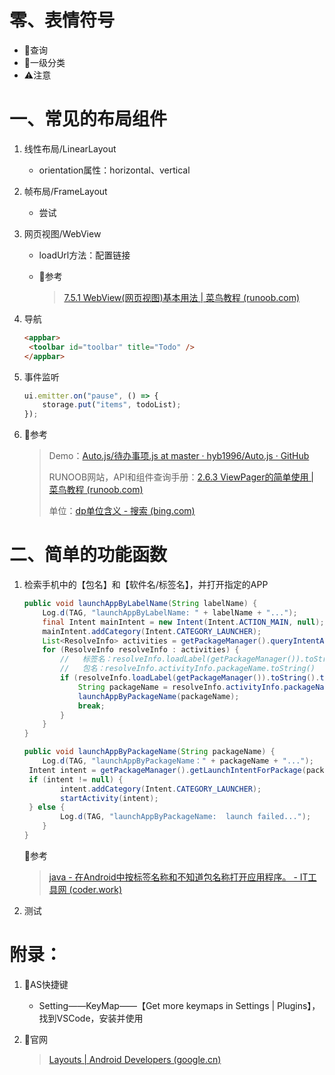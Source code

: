 # 零、表情符号

- :book:查询
- :lollipop:一级分类
- :warning:注意

# 一、常见的布局组件

1. 线性布局/LinearLayout

   - orientation属性：horizontal、vertical

2. 帧布局/FrameLayout

   - 尝试

3. 网页视图/WebView

   - loadUrl方法：配置链接

   - :book:参考

     > [7.5.1 WebView(网页视图)基本用法 | 菜鸟教程 (runoob.com)](https://www.runoob.com/w3cnote/android-tutorial-webview.html)

4. 导航

   ```html
   <appbar>
   	<toolbar id="toolbar" title="Todo" />
   </appbar>
   ```

5. 事件监听

   ```javascript
   ui.emitter.on("pause", () => {
       storage.put("items", todoList);
   });
   ```

   

6. :book:参考

   > Demo：[Auto.js/待办事项.js at master · hyb1996/Auto.js · GitHub](https://github.com/hyb1996/Auto.js/blob/master/app/src/main/assets/sample/复杂界面/待办事项.js)
   >
   > RUNOOB网站，API和组件查询手册：[2.6.3 ViewPager的简单使用 | 菜鸟教程 (runoob.com)](https://www.runoob.com/w3cnote/android-tutorial-viewpager.html)
   >
   > 单位：[dp单位含义 - 搜索 (bing.com)](https://cn.bing.com/search?q=dp单位含义&FORM=R5FD1)

# 二、简单的功能函数

1. 检索手机中的【包名】和【软件名/标签名】，并打开指定的APP

   ```java
   public void launchAppByLabelName(String labelName) {
       Log.d(TAG, "launchAppByLabelName: " + labelName + "...");
       final Intent mainIntent = new Intent(Intent.ACTION_MAIN, null);
       mainIntent.addCategory(Intent.CATEGORY_LAUNCHER);
       List<ResolveInfo> activities = getPackageManager().queryIntentActivities(mainIntent, 0);		//	获取到所有APP的信息集合
       for (ResolveInfo resolveInfo : activities) {
           //	标签名：resolveInfo.loadLabel(getPackageManager()).toString().toLowerCase()，英文字符匹配小写
           //	包名：resolveInfo.activityInfo.packageName.toString()
           if (resolveInfo.loadLabel(getPackageManager()).toString().toLowerCase().equals(labelName)) {
               String packageName = resolveInfo.activityInfo.packageName.toString();
               launchAppByPackageName(packageName);
               break;
           }
       }
   }
   
   public void launchAppByPackageName(String packageName) {
       Log.d(TAG, "launchAppByPackageName：" + packageName + "...");
   	Intent intent = getPackageManager().getLaunchIntentForPackage(packageName);
   	if (intent != null) {
           intent.addCategory(Intent.CATEGORY_LAUNCHER);
           startActivity(intent);
   	} else {
           Log.d(TAG, "launchAppByPackageName:  launch failed...");
       }
   }
   ```

   :book:参考

   > [java - 在Android中按标签名称和不知道包名称打开应用程序。 - IT工具网 (coder.work)](https://www.coder.work/article/3695356)

2. 测试

# 附录：

1. :lollipop:AS快捷键
   - Setting——KeyMap——【Get more keymaps in Settings | Plugins】，找到VSCode，安装并使用
   
2. :lollipop:官网

   > [Layouts  | Android Developers (google.cn)](https://developer.android.google.cn/guide/topics/ui/declaring-layout#Position)